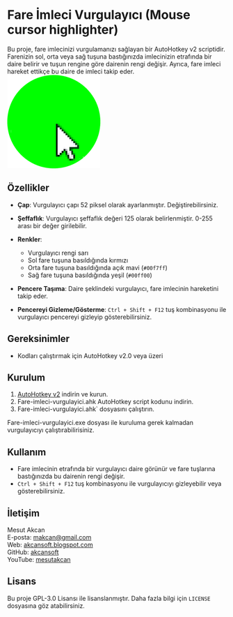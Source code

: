 # Fare İmleci Vurgulayıcı (Mouse cursor highlighter)

Bu proje, fare imlecinizi vurgulamanızı sağlayan bir AutoHotkey v2 scriptidir. Farenizin sol, orta veya sağ tuşuna bastığınızda imlecinizin etrafında bir daire belirir ve tuşun rengine göre dairenin rengi değişir. Ayrıca, fare imleci hareket ettikçe bu daire de imleci takip eder.
![Screenshot](https://github.com/akcansoft/Fare-imleci-vurgulayici/blob/main/ss.png "Screenshot")

## Özellikler

- **Çap**: Vurgulayıcı çapı 52 piksel olarak ayarlanmıştır. Değiştirebilirsiniz.
- **Şeffaflık**: Vurgulayıcı şeffaflık değeri 125 olarak belirlenmiştir. 0-255 arası bir değer girilebilir.
- **Renkler**: 
  - Vurgulayıcı rengi sarı
  - Sol fare tuşuna basıldığında kırmızı
  - Orta fare tuşuna basıldığında açık mavi (`#00f7ff`)
  - Sağ fare tuşuna basıldığında yeşil (`#00ff00`)
  
- **Pencere Taşıma**: Daire şeklindeki vurgulayıcı, fare imlecinin hareketini takip eder.
- **Pencereyi Gizleme/Gösterme**: `Ctrl + Shift + F12` tuş kombinasyonu ile vurgulayıcı pencereyi gizleyip gösterebilirsiniz.

## Gereksinimler

- Kodları çalıştırmak için AutoHotkey v2.0 veya üzeri

## Kurulum

1. [AutoHotkey v2](https://www.autohotkey.com/) indirin ve kurun.
2. Fare-imleci-vurgulayici.ahk AutoHotkey script kodunu indirin.
3. Fare-imleci-vurgulayici.ahk` dosyasını çalıştırın.

Fare-imleci-vurgulayici.exe dosyası ile kuruluma gerek kalmadan vurgulayıcıyı çalıştırabilirisiniz.

## Kullanım

- Fare imlecinin etrafında bir vurgulayıcı daire görünür ve fare tuşlarına bastığınızda bu dairenin rengi değişir.
- `Ctrl + Shift + F12` tuş kombinasyonu ile vurgulayıcıyı gizleyebilir veya gösterebilirsiniz.

## İletişim

Mesut Akcan  
E-posta: makcan@gmail.com  
Web: [akcansoft.blogspot.com](http://akcansoft.blogspot.com)  
GitHub: [akcansoft](https://github.com/akcansoft)  
YouTube: [mesutakcan](https://youtube.com/mesutakcan)

## Lisans

Bu proje GPL-3.0 Lisansı ile lisanslanmıştır. Daha fazla bilgi için `LICENSE` dosyasına göz atabilirsiniz.

